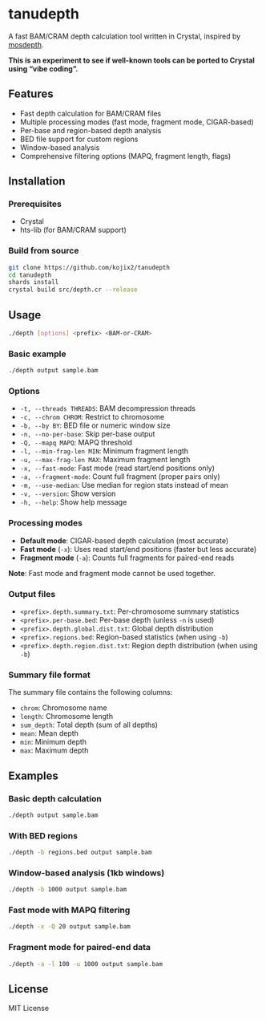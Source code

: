 # tanudepth

A fast BAM/CRAM depth calculation tool written in Crystal, inspired by [mosdepth](https://github.com/brentp/mosdepth).

**This is an experiment to see if well-known tools can be ported to Crystal using “vibe coding”.**

## Features

- Fast depth calculation for BAM/CRAM files
- Multiple processing modes (fast mode, fragment mode, CIGAR-based)
- Per-base and region-based depth analysis
- BED file support for custom regions
- Window-based analysis
- Comprehensive filtering options (MAPQ, fragment length, flags)

## Installation

### Prerequisites

- Crystal
- hts-lib (for BAM/CRAM support)

### Build from source

```bash
git clone https://github.com/kojix2/tanudepth
cd tanudepth
shards install
crystal build src/depth.cr --release
```

## Usage

```bash
./depth [options] <prefix> <BAM-or-CRAM>
```

### Basic example

```bash
./depth output sample.bam
```

### Options

- `-t, --threads THREADS`: BAM decompression threads
- `-c, --chrom CHROM`: Restrict to chromosome
- `-b, --by BY`: BED file or numeric window size
- `-n, --no-per-base`: Skip per-base output
- `-Q, --mapq MAPQ`: MAPQ threshold
- `-l, --min-frag-len MIN`: Minimum fragment length
- `-u, --max-frag-len MAX`: Maximum fragment length
- `-x, --fast-mode`: Fast mode (read start/end positions only)
- `-a, --fragment-mode`: Count full fragment (proper pairs only)
- `-m, --use-median`: Use median for region stats instead of mean
- `-v, --version`: Show version
- `-h, --help`: Show help message

### Processing modes

- **Default mode**: CIGAR-based depth calculation (most accurate)
- **Fast mode** (`-x`): Uses read start/end positions (faster but less accurate)
- **Fragment mode** (`-a`): Counts full fragments for paired-end reads

**Note**: Fast mode and fragment mode cannot be used together.

### Output files

- `<prefix>.depth.summary.txt`: Per-chromosome summary statistics
- `<prefix>.per-base.bed`: Per-base depth (unless `-n` is used)
- `<prefix>.depth.global.dist.txt`: Global depth distribution
- `<prefix>.regions.bed`: Region-based statistics (when using `-b`)
- `<prefix>.depth.region.dist.txt`: Region depth distribution (when using `-b`)

### Summary file format

The summary file contains the following columns:

- `chrom`: Chromosome name
- `length`: Chromosome length
- `sum_depth`: Total depth (sum of all depths)
- `mean`: Mean depth
- `min`: Minimum depth
- `max`: Maximum depth

## Examples

### Basic depth calculation

```bash
./depth output sample.bam
```

### With BED regions

```bash
./depth -b regions.bed output sample.bam
```

### Window-based analysis (1kb windows)

```bash
./depth -b 1000 output sample.bam
```

### Fast mode with MAPQ filtering

```bash
./depth -x -Q 20 output sample.bam
```

### Fragment mode for paired-end data

```bash
./depth -a -l 100 -u 1000 output sample.bam
```

## License

MIT License

